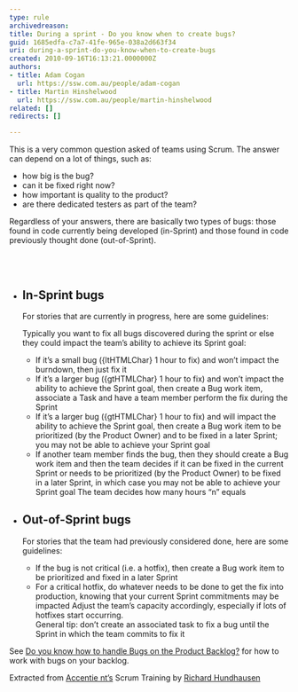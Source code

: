 ```yaml
---
type: rule
archivedreason: 
title: During a sprint - Do you know when to create bugs?
guid: 1685edfa-c7a7-41fe-965e-038a2d663f34
uri: during-a-sprint-do-you-know-when-to-create-bugs
created: 2010-09-16T16:13:21.0000000Z
authors:
- title: Adam Cogan
  url: https://ssw.com.au/people/adam-cogan
- title: Martin Hinshelwood
  url: https://ssw.com.au/people/martin-hinshelwood
related: []
redirects: []

---
```



  <p>This is a very common question asked of teams using Scrum. The answer can depend on a lot of things, such as&#58;</p>
<ul>
    <li>how big is the bug?</li>
    <li>can it be fixed right now?</li>
    <li>how important is quality to the product?</li>
    <li>are there dedicated testers as part of the team?</li>
</ul>
<p>Regardless of your answers, there are basically two types of bugs&#58; those found in code currently being developed (in-Sprint) and those found in code previously thought done (out-of-Sprint).</p>

<br><excerpt class='endintro'></excerpt><br>
  <ul>
    <li>
    <h2>In-Sprint bugs</h2>
    <p>For stories that are currently in progress, here are some guidelines&#58;</p>
    <p>Typically you want to fix all bugs discovered during the sprint or else they could impact the team’s ability to achieve its Sprint goal&#58;</p>
    <ul>
        <li>If it’s a small bug ({ltHTMLChar} 1 hour to fix) and won’t impact the burndown, then just fix it</li>
        <li>If it’s a larger bug ({gtHTMLChar} 1 hour to fix) and won’t impact the ability to achieve the Sprint goal, then create a Bug work item, associate a Task and have a team member perform the fix during the Sprint</li>
        <li>If it’s a larger bug ({gtHTMLChar} 1 hour to fix) and will impact the ability to achieve the Sprint goal, then create a Bug work item to be prioritized (by the Product Owner) and to be fixed in a later Sprint; you may not be able to achieve your Sprint goal</li>
        <li>If another team member finds the bug, then they should create a Bug work item and then the team decides if it can be fixed in the current Sprint or needs to be prioritized (by the Product Owner) to be fixed in a later Sprint, in which case you may not be able to achieve your Sprint goal The team decides how many hours “n” equals</li>
    </ul>
    </li>
    <li>
    <h2>Out-of-Sprint bugs</h2>
    <p>For stories that the team had previously considered done, here are some guidelines&#58;</p>
    <ul>
        <li>If the bug is not critical (i.e. a hotfix), then create a Bug work item to be prioritized and fixed in a later Sprint</li>
        <li>For a critical hotfix, do whatever needs to be done to get the fix into production, knowing that your current Sprint commitments may be impacted Adjust the team’s capacity accordingly, especially if lots of hotfixes start occurring.<br>General tip&#58; don’t create an associated task to fix a bug until the Sprint in which the team commits to fix it</li>
    </ul>
    </li>
</ul>
<p>See <a shape="rect" href="/Management/RulesToBetterScrumUsingTFS/Pages/BugsontheProductBacklog.aspx">Do you know how to handle Bugs on the Product Backlog?</a> for how to work with bugs on your backlog.</p>
<p>Extracted from <a shape="rect" href="http&#58;//www.accentient.com/scrum/">Accentie nt’s</a> Scrum Training by <a shape="rect" href="http&#58;//blog.hundhausen.com/">Richard Hundhausen</a></p>



